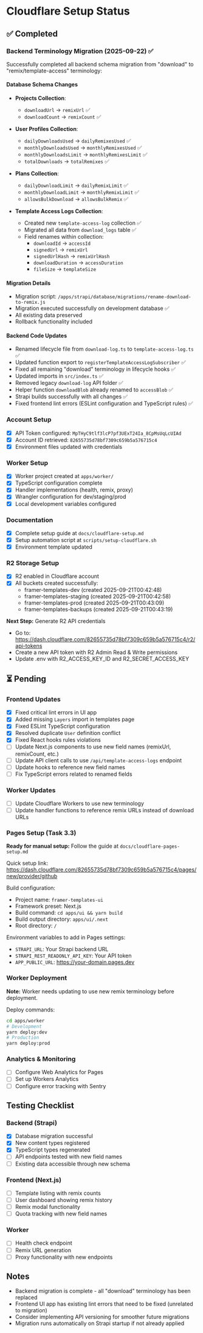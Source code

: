 # Cloudflare Setup Status

## ✅ Completed

### Backend Terminology Migration (2025-09-22) ✅

Successfully completed all backend schema migration from "download" to "remix/template-access" terminology:

#### Database Schema Changes

- **Projects Collection**:

  - `downloadUrl` → `remixUrl` ✅
  - `downloadCount` → `remixCount` ✅

- **User Profiles Collection**:

  - `dailyDownloadsUsed` → `dailyRemixesUsed` ✅
  - `monthlyDownloadsUsed` → `monthlyRemixesUsed` ✅
  - `monthlyDownloadsLimit` → `monthlyRemixesLimit` ✅
  - `totalDownloads` → `totalRemixes` ✅

- **Plans Collection**:

  - `dailyDownloadLimit` → `dailyRemixLimit` ✅
  - `monthlyDownloadLimit` → `monthlyRemixLimit` ✅
  - `allowsBulkDownload` → `allowsBulkRemix` ✅

- **Template Access Logs Collection**:
  - Created new `template-access-log` collection ✅
  - Migrated all data from `download_logs` table ✅
  - Field renames within collection:
    - `downloadId` → `accessId`
    - `signedUrl` → `remixUrl`
    - `signedUrlHash` → `remixUrlHash`
    - `downloadDuration` → `accessDuration`
    - `fileSize` → `templateSize`

#### Migration Details

- Migration script: `/apps/strapi/database/migrations/rename-download-to-remix.js`
- Migration executed successfully on development database ✅
- All existing data preserved
- Rollback functionality included

#### Backend Code Updates

- Renamed lifecycle file from `download-log.ts` to `template-access-log.ts` ✅
- Updated function export to `registerTemplateAccessLogSubscriber` ✅
- Fixed all remaining "download" terminology in lifecycle hooks ✅
- Updated imports in `src/index.ts` ✅
- Removed legacy `download-log` API folder ✅
- Helper function `downloadBlob` already renamed to `accessBlob` ✅
- Strapi builds successfully with all changes ✅
- Fixed frontend lint errors (ESLint configuration and TypeScript rules) ✅

### Account Setup

- [x] API Token configured: `MpTHyC9tlf3lcP7pf3UExT24Ia_8CpMsUqLcUIAd`
- [x] Account ID retrieved: `82655735d78bf7309c659b5a576715c4`
- [x] Environment files updated with credentials

### Worker Setup

- [x] Worker project created at `apps/worker/`
- [x] TypeScript configuration complete
- [x] Handler implementations (health, remix, proxy)
- [x] Wrangler configuration for dev/staging/prod
- [x] Local development variables configured

### Documentation

- [x] Complete setup guide at `docs/cloudflare-setup.md`
- [x] Setup automation script at `scripts/setup-cloudflare.sh`
- [x] Environment template updated

### R2 Storage Setup

- [x] R2 enabled in Cloudflare account
- [x] All buckets created successfully:
  - framer-templates-dev (created 2025-09-21T00:42:48)
  - framer-templates-staging (created 2025-09-21T00:42:58)
  - framer-templates-prod (created 2025-09-21T00:43:09)
  - framer-templates-backups (created 2025-09-21T00:43:19)

**Next Step:** Generate R2 API credentials

- Go to: https://dash.cloudflare.com/82655735d78bf7309c659b5a576715c4/r2/api-tokens
- Create a new API token with R2 Admin Read & Write permissions
- Update .env with R2_ACCESS_KEY_ID and R2_SECRET_ACCESS_KEY

## ⏳ Pending

### Frontend Updates

- [x] Fixed critical lint errors in UI app
- [x] Added missing `Layers` import in templates page
- [x] Fixed ESLint TypeScript configuration
- [x] Resolved duplicate `User` definition conflict
- [x] Fixed React hooks rules violations
- [ ] Update Next.js components to use new field names (remixUrl, remixCount, etc.)
- [ ] Update API client calls to use `/api/template-access-logs` endpoint
- [ ] Update hooks to reference new field names
- [ ] Fix TypeScript errors related to renamed fields

### Worker Updates

- [ ] Update Cloudflare Workers to use new terminology
- [ ] Update handler functions to reference remix URLs instead of download URLs

### Pages Setup (Task 3.3)

**Ready for manual setup:** Follow the guide at `docs/cloudflare-pages-setup.md`

Quick setup link: https://dash.cloudflare.com/82655735d78bf7309c659b5a576715c4/pages/new/provider/github

Build configuration:

- Project name: `framer-templates-ui`
- Framework preset: Next.js
- Build command: `cd apps/ui && yarn build`
- Build output directory: `apps/ui/.next`
- Root directory: `/`

Environment variables to add in Pages settings:

- `STRAPI_URL`: Your Strapi backend URL
- `STRAPI_REST_READONLY_API_KEY`: Your API token
- `APP_PUBLIC_URL`: https://your-domain.pages.dev

### Worker Deployment

**Note:** Worker needs updating to use new remix terminology before deployment.

Deploy commands:

```bash
cd apps/worker
# Development
yarn deploy:dev
# Production
yarn deploy:prod
```

### Analytics & Monitoring

- [ ] Configure Web Analytics for Pages
- [ ] Set up Workers Analytics
- [ ] Configure error tracking with Sentry

## Testing Checklist

### Backend (Strapi)

- [x] Database migration successful
- [x] New content types registered
- [x] TypeScript types regenerated
- [ ] API endpoints tested with new field names
- [ ] Existing data accessible through new schema

### Frontend (Next.js)

- [ ] Template listing with remix counts
- [ ] User dashboard showing remix history
- [ ] Remix modal functionality
- [ ] Quota tracking with new field names

### Worker

- [ ] Health check endpoint
- [ ] Remix URL generation
- [ ] Proxy functionality with new endpoints

## Notes

- Backend migration is complete - all "download" terminology has been replaced
- Frontend UI app has existing lint errors that need to be fixed (unrelated to migration)
- Consider implementing API versioning for smoother future migrations
- Migration runs automatically on Strapi startup if not already applied
